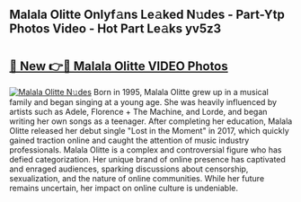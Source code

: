 ## Malala Olitte Onlyf𝚊ns Le𝚊ked N𝚞des - Part-Ytp Photos Video - Hot Part Le𝚊ks yv5z3

# <h2><a href="http://ac32813.deff.icu/?id=Malala+Olitte">🔗 New 👉🔴 Malala Olitte VIDEO Photos</a></h2>

[![Malala Olitte N𝚞des](https://i.imgur.com/rIISA9y.gif)](http://ac32813.deff.icu/?id=Malala+Olitte)
Born in 1995, Malala Olitte grew up in a musical family and began singing at a young age. She was heavily influenced by artists such as Adele, Florence + The Machine, and Lorde, and began writing her own songs as a teenager. After completing her education, Malala Olitte released her debut single "Lost in the Moment" in 2017, which quickly gained traction online and caught the attention of music industry professionals. Malala Olitte is a complex and controversial figure who has defied categorization. Her unique brand of online presence has captivated and enraged audiences, sparking discussions about censorship, sexualization, and the nature of online communities. While her future remains uncertain, her impact on online culture is undeniable.
